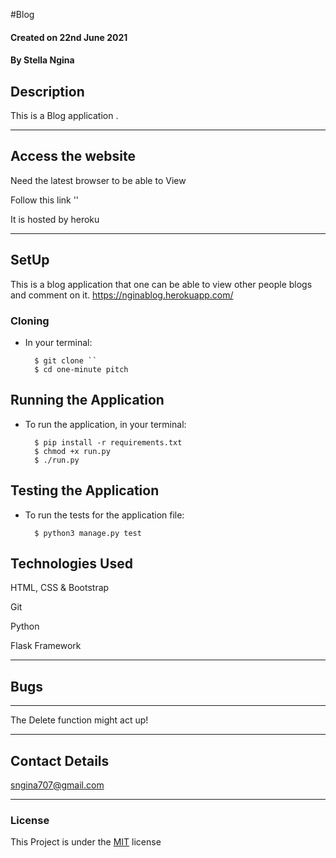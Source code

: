 #Blog

#### Created on 22nd June 2021
#### By Stella Ngina

## Description 

This is a Blog application .


---

## Access the website
Need the latest browser to be able to View

Follow this link ''

It is hosted by heroku

---

## SetUp
This is a blog application that one can be able to view other people blogs and comment on it.
https://nginablog.herokuapp.com/
### Cloning

* In your terminal:
        
        $ git clone ``
        $ cd one-minute pitch

## Running the Application

* To run the application, in your terminal:

        $ pip install -r requirements.txt
        $ chmod +x run.py
        $ ./run.py 
## Testing the Application

* To run the tests for the application file:

        $ python3 manage.py test
        
## Technologies Used
HTML, CSS & Bootstrap

Git

Python

Flask Framework

---

## Bugs
---
The Delete function might act up!

---

## Contact Details
sngina707@gmail.com
 

---

### License
This Project is under the [MIT](LICENSE) license
